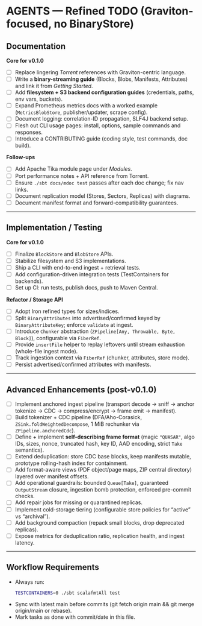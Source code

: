 # AGENTS — Refined TODO (Graviton-focused, no BinaryStore)

## Documentation

**Core for v0.1.0**
- [ ] Replace lingering *Torrent* references with Graviton-centric language.
- [ ] Write a **binary-streaming guide** (Blocks, Blobs, Manifests, Attributes) and link it from *Getting Started*.
- [ ] Add **filesystem + S3 backend configuration guides** (credentials, paths, env vars, buckets).
- [ ] Expand Prometheus metrics docs with a worked example (`MetricsBlobStore`, publisher/updater, scrape config).
- [ ] Document logging: correlation-ID propagation, SLF4J backend setup.
- [ ] Flesh out CLI usage pages: install, options, sample commands and responses.
- [ ] Introduce a CONTRIBUTING guide (coding style, test commands, doc build).

**Follow-ups**
- [ ] Add Apache Tika module page under *Modules*.
- [ ] Port performance notes + API reference from Torrent.
- [ ] Ensure `./sbt docs/mdoc test` passes after each doc change; fix nav links.
- [ ] Document replication model (Stores, Sectors, Replicas) with diagrams.
- [ ] Document manifest format and forward-compatibility guarantees.

---

## Implementation / Testing

**Core for v0.1.0**
- [ ] Finalize `BlockStore` and `BlobStore` APIs.
- [ ] Stabilize filesystem and S3 implementations.
- [ ] Ship a CLI with end-to-end ingest + retrieval tests.
- [ ] Add configuration-driven integration tests (TestContainers for backends).
- [ ] Set up CI: run tests, publish docs, push to Maven Central.

**Refactor / Storage API**
- [ ] Adopt Iron refined types for sizes/indices.
- [ ] Split `BinaryAttributes` into advertised/confirmed keyed by `BinaryAttributeKey`; enforce `validate` at ingest.
- [ ] Introduce `Chunker` abstraction (`ZPipeline[Any, Throwable, Byte, Block]`), configurable via `FiberRef`.
- [ ] Provide `insertFile` helper to replay leftovers until stream exhaustion (whole-file ingest mode).
- [ ] Track ingestion context via `FiberRef` (chunker, attributes, store mode).
- [ ] Persist advertised/confirmed attributes with manifests.

---

## Advanced Enhancements (post-v0.1.0)

- [ ] Implement anchored ingest pipeline (transport decode → sniff → anchor tokenize → CDC → compress/encrypt → frame emit → manifest).
- [ ] Build tokenizer + CDC pipeline (DFA/Aho-Corasick, `ZSink.foldWeightedDecompose`, 1 MiB rechunker via `ZPipeline.anchoredCdc`).
- [ ] Define + implement **self-describing frame format** (magic `"QUASAR"`, algo IDs, sizes, nonce, truncated hash, key ID, AAD encoding, strict `Take` semantics).
- [ ] Extend deduplication: store CDC base blocks, keep manifests mutable, prototype rolling-hash index for containment.
- [ ] Add format-aware views (PDF object/page maps, ZIP central directory) layered over manifest offsets.
- [ ] Add operational guardrails: bounded `Queue[Take]`, guaranteed `OutputStream` closure, ingestion bomb protection, enforced pre-commit checks.
- [ ] Add repair jobs for missing or quarantined replicas.
- [ ] Implement cold-storage tiering (configurable store policies for “active” vs “archival”).
- [ ] Add background compaction (repack small blocks, drop deprecated replicas).
- [ ] Expose metrics for deduplication ratio, replication health, and ingest latency.

---

## Workflow Requirements
- Always run:  
  ```bash
  TESTCONTAINERS=0 ./sbt scalafmtAll test
  ```
- Sync with latest main before commits (git fetch origin main && git merge origin/main or rebase).
- Mark tasks as done with commit/date in this file.
